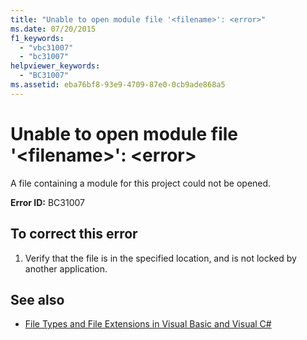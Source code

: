 ```yaml
---
title: "Unable to open module file '<filename>': <error>"
ms.date: 07/20/2015
f1_keywords: 
  - "vbc31007"
  - "bc31007"
helpviewer_keywords: 
  - "BC31007"
ms.assetid: eba76bf8-93e9-4709-87e0-0cb9ade868a5
---
```

# Unable to open module file '\<filename>': \<error>
A file containing a module for this project could not be opened.  
  
 **Error ID:** BC31007  
  
## To correct this error  
  
1.  Verify that the file is in the specified location, and is not locked by another application.  
  
## See also
- [File Types and File Extensions in Visual Basic and Visual C#](https://msdn.microsoft.com/library/f793852c-da06-4d52-a826-65f635844772)
